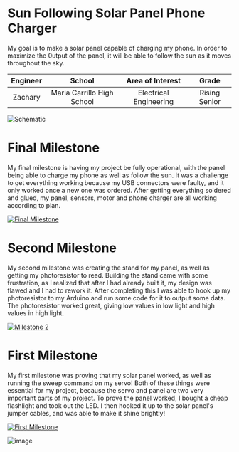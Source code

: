 ﻿# Sun Following Solar Panel Phone Charger
My goal is to make a solar panel capable of charging my phone. In order to maximize the 0utput of the panel, it will be able to follow the sun as it moves throughout the sky.

| **Engineer** | **School** | **Area of Interest** | **Grade** |
|:--:|:--:|:--:|:--:|
| Zachary | Maria Carrillo High School | Electrical Engineering | Rising Senior

![Schematic](https://user-images.githubusercontent.com/107559808/176446150-0b09fcec-88f7-4a55-bed6-eea0e26a928c.png)

# Final Milestone
My final milestone is having my project be fully operational, with the panel being able to charge my phone as well as follow the sun. It was a challenge to get everything working because my USB connectors were faulty, and it only worked once a new one was ordered. After getting everything soldered and glued, my panel, sensors, motor and phone charger are all working according to plan.

[![Final Milestone](https://res.cloudinary.com/marcomontalbano/image/upload/v1656425484/video_to_markdown/images/youtube--1AgnIt4nWs8-c05b58ac6eb4c4700831b2b3070cd403.jpg)](https://www.youtube.com/watch?v=1AgnIt4nWs8 "Milestone 3")

# Second Milestone
My second milestone was creating the stand for my panel, as well as getting my photoresistor to read. Building the stand came with some frustration, as I realized that after I had already built it, my design was flawed and I had to rework it. After completing this I was able to hook up my photoresistor to my Arduino and run some code for it to output some data. The photoresistor worked great, giving low values in low light and high values in high light.

[![Milestone 2](https://res.cloudinary.com/marcomontalbano/image/upload/v1656077319/video_to_markdown/images/youtube--9MuunznDPj0-c05b58ac6eb4c4700831b2b3070cd403.jpg)](https://youtu.be/9MuunznDPj0 "Milestone 2")

# First Milestone
  

My first milestone was proving that my solar panel worked, as well as running the sweep command on my servo! Both of these things were essential for my project, because the servo and panel are two very important parts of my project. To prove the panel worked, I bought a cheap flashlight and took out the LED. I then hooked it up to the solar panel's jumper cables, and was able to make it shine brightly!

[![First Milestone](https://res.cloudinary.com/marcomontalbano/image/upload/v1655738517/video_to_markdown/images/youtube--XqmFpu_RGnA-c05b58ac6eb4c4700831b2b3070cd403.jpg)](https://youtu.be/XqmFpu_RGnA "Milestone 1")

![image](https://user-images.githubusercontent.com/107559808/174310788-9a6bc3d9-c201-46d0-b00c-a1e15ff480f2.png)
